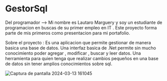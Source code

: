 # GestorSql

Del programador --> Mi nombre es Lautaro Marguery y soy un estudiante de programacion en buscas de su primer empleo en IT . Este proyecto forma parte de mis primeros como presentacion para mi portafolio. 

Sobre el proyecto : 
Es una aplicacion que permite gestionar de manera basica una base de datos. Una interfaz basica de .Net permite sin mucho conocimiento poder agregar , modificar , buscar y leer datos. Una herramienta para quien tenga que realizar cambios pequeños en una base de datos sin tener amplios conocimientos sobre sql.


![Captura de pantalla 2024-03-13 161045](https://github.com/ARESLautaro95estudio/GestorSql/assets/30993136/bddb7039-88ae-402f-bef9-666bd5e56828)
